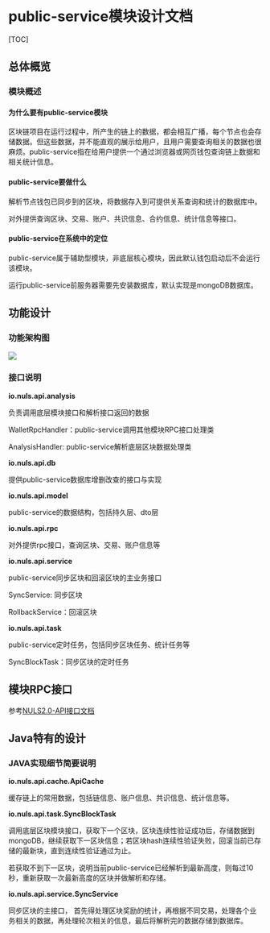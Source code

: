 # public-service模块设计文档

[TOC]

## 总体概览

### 模块概述

#### 为什么要有public-service模块

区块链项目在运行过程中，所产生的链上的数据，都会相互广播，每个节点也会存储数据。但这些数据，并不能直观的展示给用户，且用户需要查询相关的数据也很麻烦。public-service指在给用户提供一个通过浏览器或网页钱包查询链上数据和相关统计信息。

#### public-service要做什么

解析节点钱包已同步到的区块，将数据存入到可提供关系查询和统计的数据库中。

对外提供查询区块、交易、账户、共识信息、合约信息、统计信息等接口。

#### public-service在系统中的定位

public-service属于辅助型模块，非底层核心模块，因此默认钱包启动后不会运行该模块。

运行public-service前服务器需要先安装数据库，默认实现是mongoDB数据库。

## 功能设计

### 功能架构图

![](/img/public-service-functions.png)



### 接口说明

**io.nuls.api.analysis**

负责调用底层模块接口和解析接口返回的数据

WalletRpcHandler：public-service调用其他模块RPC接口处理类

AnalysisHandler: public-service解析底层区块数据处理类

**io.nuls.api.db**

提供public-service数据库增删改查的接口与实现

**io.nuls.api.model**

public-service的数据结构，包括持久层、dto层

**io.nuls.api.rpc**

对外提供rpc接口，查询区块、交易、账户信息等

**io.nuls.api.service**

public-service同步区块和回滚区块的主业务接口

SyncService: 同步区块

RollbackService：回滚区块

**io.nuls.api.task**

public-service定时任务，包括同步区块任务、统计任务等

SyncBlockTask：同步区块的定时任务

## 模块RPC接口

参考[NULS2.0-API接口文档](./account.md)

 

## Java特有的设计

### JAVA实现细节简要说明

**io.nuls.api.cache.ApiCache**

缓存链上的常用数据，包括链信息、账户信息、共识信息、统计信息等。

**io.nuls.api.task.SyncBlockTask**

调用底层区块模块接口，获取下一个区块，区块连续性验证成功后，存储数据到mongoDB，继续获取下一区块信息；若区块hash连续性验证失败，回滚当前已存储的最新块，直到连续性验证通过为止。

若获取不到下一区块，说明当前public-service已经解析到最新高度，则每过10秒，重新获取一次最新高度的区块并做解析和存储。

**io.nuls.api.service.SyncService**

同步区块的主接口， 首先得处理区块奖励的统计，再根据不同交易，处理各个业务相关的数据，再处理轮次相关的信息，最后将解析完的数据存储到数据库。

